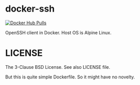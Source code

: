 # docker-ssh

[![Docker Hub Pulls](https://img.shields.io/docker/pulls/kitsuyui/docker-ssh.svg)](https://hub.docker.com/r/kitsuyui/docker-ssh/)

OpenSSH client in Docker.
Host OS is Alpine Linux.

# LICENSE

The 3-Clause BSD License. See also LICENSE file.

But this is quite simple Dockerfile.
So it might have no novelty.
